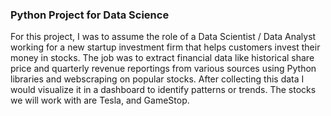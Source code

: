 ### Python Project for Data Science

For this project, I was to assume the role of a Data Scientist / Data Analyst working for a new startup investment firm that helps customers invest their money in stocks. The job was to extract financial data like historical share price and quarterly revenue reportings from various sources using Python libraries and webscraping on popular stocks. After collecting this data I would visualize it in a dashboard to identify patterns or trends. The stocks we will work with are Tesla, and GameStop.